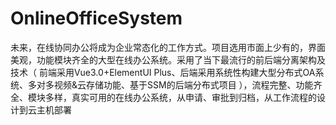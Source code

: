 # OnlineOfficeSystem
未来，在线协同办公将成为企业常态化的工作方式。项目选用市面上少有的，界面美观，功能模块齐全的大型在线办公系统。采用了当下最流行的前后端分离架构及技术（ 前端采用Vue3.0+ElementUI Plus、后端采用系统性构建大型分布式OA系统、多对多视频&amp;云存储功能、基于SSM的后端分布式项目 ），流程完整、功能齐全、模块多样，真实可用的在线办公系统，从申请、审批到归档，从工作流程的设计到云主机部署
